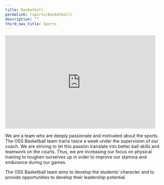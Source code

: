 ```yaml
---
title: Basketball
permalink: /sports/Basketball/
description: ""
third_nav_title: Sports
---
```

<iframe allowfullscreen="true" height="299" width="480" frameborder="0" src="https://docs.google.com/presentation/d/e/2PACX-1vTq7vj8cilfb9r2eancnz3ph5Pg6J0ABlSXL4DMyGphSZyzri-u4X1A8LzbuhkjUki0oXzxo8uBDAEH/embed?start=false&amp;loop=false&amp;delayms=3000"></iframe>

We are a team who are deeply passionate and motivated about the sports. The OSS Basketball team trains twice a week under the supervision of our coach. We are striving to let this passion translate into better ball skills and teamwork on the courts. Thus, we are increasing our focus on physical training to toughen ourselves up in order to improve our stamina and endurance during our games.

The OSS Basketball team aims to develop the students’ character and to provide opportunities to develop their leadership potential.